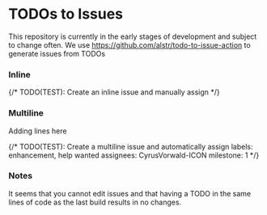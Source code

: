 # TODOs to Issues

This repository is currently in the early stages of development and subject to change often. We use https://github.com/alstr/todo-to-issue-action to generate issues from TODOs

### Inline

{/* TODO(TEST): Create an inline issue and manually assign */}

### Multiline

Adding lines here

{/* 
  TODO(TEST): Create a multiline issue and automatically assign
  labels: enhancement, help wanted
  assignees: CyrusVorwald-ICON
  milestone: 1
*/}

### Notes

It seems that you cannot edit issues and that having a TODO in the same lines of code as the last build results in no changes.
